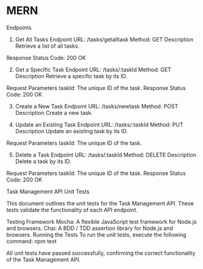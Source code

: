 # MERN

Endpoints
1. Get All Tasks
Endpoint
URL: /tasks/getalltask
Method: GET
Description
Retrieve a list of all tasks.

Response
Status Code: 200 OK


2. Get a Specific Task
Endpoint
URL: /tasks/:taskId
Method: GET
Description
Retrieve a specific task by its ID.

Request Parameters
taskId: The unique ID of the task.
Response
Status Code: 200 OK

3. Create a New Task
Endpoint
URL: /tasks/newtask
Method: POST
Description
Create a new task.

4. Update an Existing Task
Endpoint
URL: /tasks/:taskId
Method: PUT
Description
Update an existing task by its ID.

Request Parameters
taskId: The unique ID of the task.



5. Delete a Task
Endpoint
URL: /tasks/:taskId
Method: DELETE
Description
Delete a task by its ID.

Request Parameters
taskId: The unique ID of the task.
Response
Status Code: 200 OK

Task Management API Unit Tests 

This document outlines the unit tests for the Task Management API. These tests validate the functionality of each API endpoint.

Testing Framework
Mocha: A flexible JavaScript test framework for Node.js and browsers.
Chai: A BDD / TDD assertion library for Node.js and browsers.
Running the Tests
To run the unit tests, execute the following command:
npm test

All unit tests have passed successfully, confirming the correct functionality of the Task Management API.
